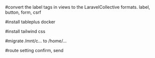 #convert the label tags in views to the LaravelCollective formats.
label, button, form, csrf

#install tableplus docker

#install tailwind css

#migrate /mnt/c... to /home/...

#route setting
confirm, send
